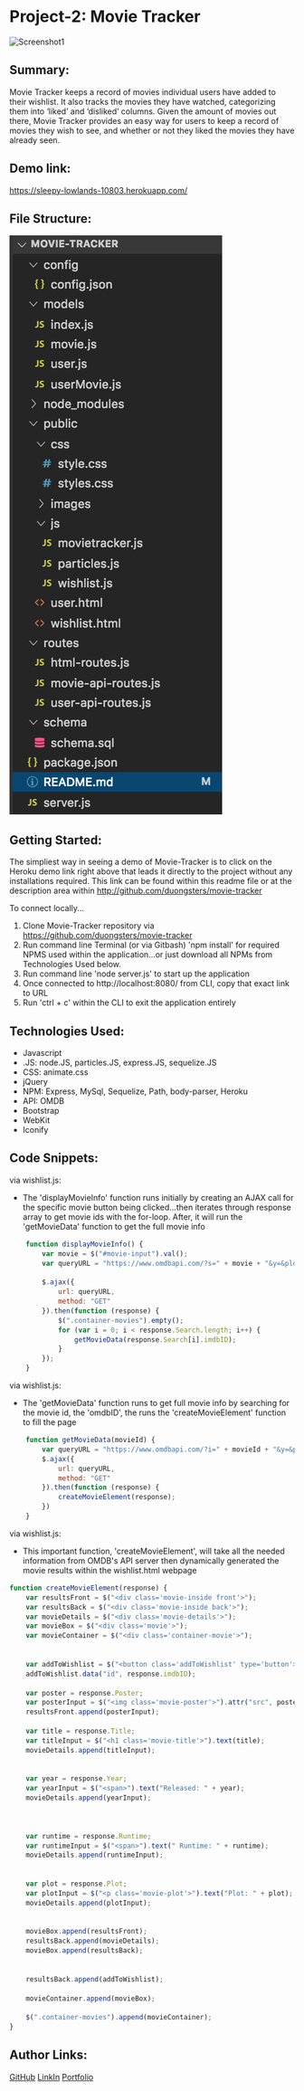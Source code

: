 # Project-2: Movie Tracker

![Screenshot1](./public/images/gif.gif)

## Summary:
Movie Tracker keeps a record of movies individual users have added to their wishlist. It also tracks the movies they have watched, categorizing them into ‘liked’ and ‘disliked’ columns. Given the amount of movies out there, Movie Tracker provides an easy way for users to keep a record of movies they wish to see, and whether or not they liked the movies they have already seen. 

## Demo link:
https://sleepy-lowlands-10803.herokuapp.com/

## File Structure:
![](public/images/file-structure.png)

## Getting Started:
The simpliest way in seeing a demo of Movie-Tracker is to click on the Heroku demo link right above that leads it directly to the project without any installations required. This link can be found within this readme file or at the description area within http://github.com/duongsters/movie-tracker

To connect locally...
1) Clone Movie-Tracker repository via https://github.com/duongsters/movie-tracker
2) Run command line Terminal (or via Gitbash) 'npm install' for required NPMS used within the application...or just download all NPMs from Technologies Used below.
3) Run command line 'node server.js' to start up the application
4) Once connected to http://localhost:8080/ from CLI, copy that exact link to URL
5) Run 'ctrl + c' within the CLI to exit the application entirely


## Technologies Used:
- Javascript
- .JS: node.JS, particles.JS, express.JS, sequelize.JS
- CSS: animate.css
- jQuery
- NPM: Express, MySql, Sequelize, Path, body-parser, Heroku
- API: OMDB
- Bootstrap
- WebKit
- Iconify

## Code Snippets:
via wishlist.js:
* The 'displayMovieInfo' function runs initially by creating an AJAX call for the specific movie button being clicked...then iterates through response array to get movie ids with the for-loop. After, it will run the 'getMovieData' function to get the full movie info
```javascript
    function displayMovieInfo() {
        var movie = $("#movie-input").val();
        var queryURL = "https://www.omdbapi.com/?s=" + movie + "&y=&plot=short&apikey=9e558ee4";

        $.ajax({
            url: queryURL,
            method: "GET"
        }).then(function (response) {
            $(".container-movies").empty();
            for (var i = 0; i < response.Search.length; i++) {
                getMovieData(response.Search[i].imdbID);
            }
        });
    }
```
via wishlist.js:
* The 'getMovieData' function runs to get full movie info by searching for the movie id, the 'omdbID', the runs the 'createMovieElement' function to fill the page
```javascript
    function getMovieData(movieId) {
        var queryURL = "https://www.omdbapi.com/?i=" + movieId + "&y=&plot=short&apikey=9e558ee4"
        $.ajax({
            url: queryURL,
            method: "GET"
        }).then(function (response) {
            createMovieElement(response);
        })
    }
```

via wishlist.js:
* This important function, 'createMovieElement', will take all the needed information from OMDB's API server then dynamically generated the movie results within the wishlist.html webpage
```javascript
function createMovieElement(response) {
    var resultsFront = $("<div class='movie-inside front'>");
    var resultsBack = $("<div class='movie-inside back'>");
    var movieDetails = $("<div class='movie-details'>");
    var movieBox = $("<div class='movie'>");
    var movieContainer = $("<div class='container-movie'>");


    var addToWishlist = $("<button class='addToWishlist' type='button'>Add to Wishlist</button>");
    addToWishlist.data("id", response.imdbID);

    var poster = response.Poster;
    var posterInput = $("<img class='movie-poster'>").attr("src", poster);
    resultsFront.append(posterInput);

    var title = response.Title;
    var titleInput = $("<h1 class='movie-title'>").text(title);
    movieDetails.append(titleInput);


    var year = response.Year;
    var yearInput = $("<span>").text("Released: " + year);
    movieDetails.append(yearInput);



    var runtime = response.Runtime;
    var runtimeInput = $("<span>").text(" Runtime: " + runtime);
    movieDetails.append(runtimeInput);


    var plot = response.Plot;
    var plotInput = $("<p class='movie-plot'>").text("Plot: " + plot);
    movieDetails.append(plotInput);


    movieBox.append(resultsFront);
    resultsBack.append(movieDetails);
    movieBox.append(resultsBack);


    resultsBack.append(addToWishlist);

    movieContainer.append(movieBox);

    $(".container-movies").append(movieContainer);
}
```

## Author Links:
[GitHub](https://github.com/duongsters)
[LinkIn](https://www.linkedin.com/in/theandrewduong/)
[Portfolio](https://www.duongsters.github.io/updated-portfolio/)
